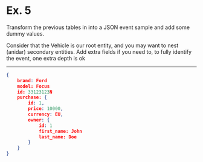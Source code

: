 # Ex. 5

Transform the previous tables in [](./naming_4.md) into a JSON event sample and add some
dummy values.

Consider that the Vehicle is our root entity, and you may want to nest (anidar) secondary entities. 
Add extra fields if you need to, to fully identify the event, one extra depth is ok

----

```json
{
    brand: Ford
    model: Focus
    id: 33123123N
    purchase: {
        id: 1,
        price: 10000,
        currency: EU,
        owner: {
            id: 1
            first_name: John
            last_name: Doe
        }
    }
}
```
